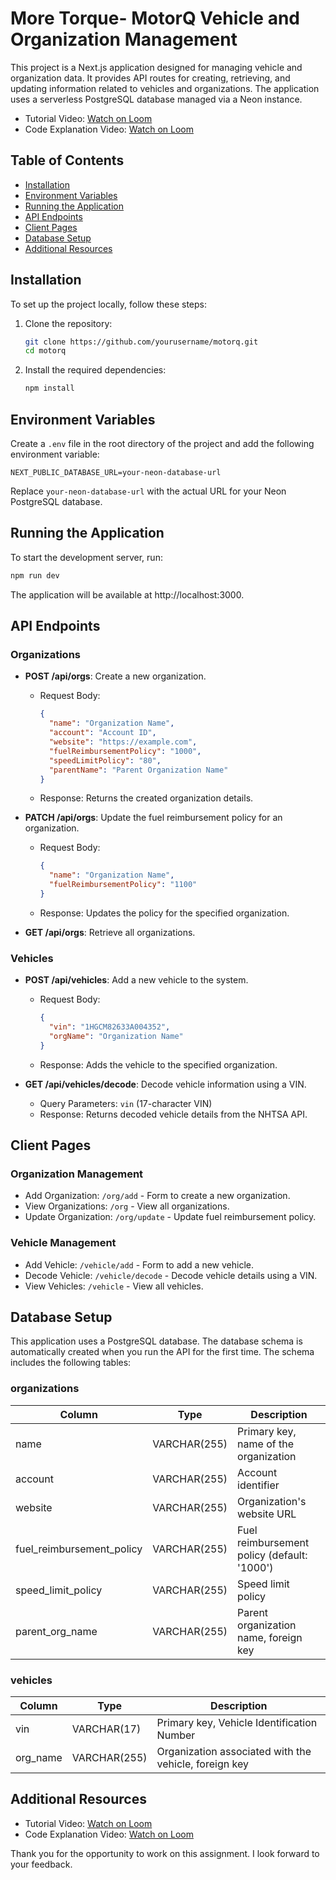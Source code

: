 # More Torque- MotorQ Vehicle and Organization Management

This project is a Next.js application designed for managing vehicle and organization data. It provides API routes for creating, retrieving, and updating information related to vehicles and organizations. The application uses a serverless PostgreSQL database managed via a Neon instance.

- Tutorial Video: [Watch on Loom](https://www.loom.com/share/2b6f1fa1c3d04dfca09aa9dd5de01a41?sid=e1a87807-2d29-4347-b414-2a898cbd33d0)
- Code Explanation Video: [Watch on Loom](https://www.loom.com/share/ddf28afc35a84c9d936d9f8f8244b78c)


## Table of Contents
- [Installation](#installation)
- [Environment Variables](#environment-variables)
- [Running the Application](#running-the-application)
- [API Endpoints](#api-endpoints)
- [Client Pages](#client-pages)
- [Database Setup](#database-setup)
- [Additional Resources](#additional-resources)

## Installation

To set up the project locally, follow these steps:

1. Clone the repository:
   ```bash
   git clone https://github.com/yourusername/motorq.git
   cd motorq
   ```

2. Install the required dependencies:
   ```bash
   npm install
   ```

## Environment Variables

Create a `.env` file in the root directory of the project and add the following environment variable:

```plaintext
NEXT_PUBLIC_DATABASE_URL=your-neon-database-url
```

Replace `your-neon-database-url` with the actual URL for your Neon PostgreSQL database.

## Running the Application

To start the development server, run:

```bash
npm run dev
```

The application will be available at http://localhost:3000.

## API Endpoints

### Organizations

- **POST /api/orgs**: Create a new organization.
  - Request Body:
    ```json
    {
      "name": "Organization Name",
      "account": "Account ID",
      "website": "https://example.com",
      "fuelReimbursementPolicy": "1000",
      "speedLimitPolicy": "80",
      "parentName": "Parent Organization Name"
    }
    ```
  - Response: Returns the created organization details.

- **PATCH /api/orgs**: Update the fuel reimbursement policy for an organization.
  - Request Body:
    ```json
    {
      "name": "Organization Name",
      "fuelReimbursementPolicy": "1100"
    }
    ```
  - Response: Updates the policy for the specified organization.

- **GET /api/orgs**: Retrieve all organizations.

### Vehicles

- **POST /api/vehicles**: Add a new vehicle to the system.
  - Request Body:
    ```json
    {
      "vin": "1HGCM82633A004352",
      "orgName": "Organization Name"
    }
    ```
  - Response: Adds the vehicle to the specified organization.

- **GET /api/vehicles/decode**: Decode vehicle information using a VIN.
  - Query Parameters: `vin` (17-character VIN)
  - Response: Returns decoded vehicle details from the NHTSA API.

## Client Pages

### Organization Management
- Add Organization: `/org/add` - Form to create a new organization.
- View Organizations: `/org` - View all organizations.
- Update Organization: `/org/update` - Update fuel reimbursement policy.

### Vehicle Management
- Add Vehicle: `/vehicle/add` - Form to add a new vehicle.
- Decode Vehicle: `/vehicle/decode` - Decode vehicle details using a VIN.
- View Vehicles: `/vehicle` - View all vehicles.

## Database Setup

This application uses a PostgreSQL database. The database schema is automatically created when you run the API for the first time. The schema includes the following tables:

### organizations

| Column | Type | Description |
|--------|------|-------------|
| name | VARCHAR(255) | Primary key, name of the organization |
| account | VARCHAR(255) | Account identifier |
| website | VARCHAR(255) | Organization's website URL |
| fuel_reimbursement_policy | VARCHAR(255) | Fuel reimbursement policy (default: '1000') |
| speed_limit_policy | VARCHAR(255) | Speed limit policy |
| parent_org_name | VARCHAR(255) | Parent organization name, foreign key |

### vehicles

| Column | Type | Description |
|--------|------|-------------|
| vin | VARCHAR(17) | Primary key, Vehicle Identification Number |
| org_name | VARCHAR(255) | Organization associated with the vehicle, foreign key |


## Additional Resources

- Tutorial Video: [Watch on Loom](https://www.loom.com/share/2b6f1fa1c3d04dfca09aa9dd5de01a41?sid=e1a87807-2d29-4347-b414-2a898cbd33d0)
- Code Explanation Video: [Watch on Loom](https://www.loom.com/share/ddf28afc35a84c9d936d9f8f8244b78c)

Thank you for the opportunity to work on this assignment. I look forward to your feedback.
